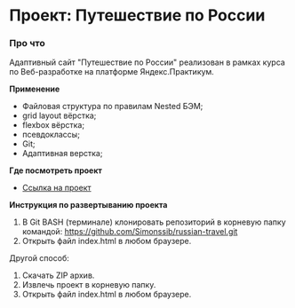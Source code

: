 # Проект: Путешествие по России

### Про что
Адаптивный сайт "Путешествие по России" реализован в рамках курса по Веб-разработке на платформе Яндекс.Практикум.

**Применение**
* Файловая структура по правилам Nested БЭМ;
* grid layout вёрстка;
* flexbox вёрстка;
* псевдоклассы;
* Git;
* Адаптивная верстка;


**Где посмотреть проект**

* [Ссылка на проект](https://simonssib.github.io/russian-travel/)

**Инструкция по развертыванию проекта**

1. В Git BASH (терминале) клонировать репозиторий в корневую папку командой: https://github.com/Simonssib/russian-travel.git
2. Открыть файл index.html в любом браузере.

Другой способ:

1. Скачать ZIP архив.
2. Извлечь проект в корневую папку.
3. Открыть файл index.html в любом браузере.